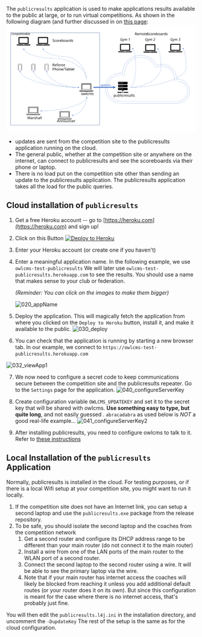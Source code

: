 The `publicresults` application is used to make applications results available to the public at large, or to run virtual competitions. As shown in the following diagram (and further discussed in on [this page](Virtual):![Slide2](img/PublicResults/CloudExplained/Slide2.SVG)

- updates are sent from the competition site to  the publicresults application running on the cloud.  
- The general public, whether at the competition site or anywhere on the internet, can connect to publicresults and  see the scoreboards via their phone or laptop.  
- There is no load put on the competition site other than sending an update to the publicresults application.  The publicresults application takes all the load for the public queries.

## Cloud installation of `publicresults`

1. Get a free Heroku account -- go to [https://heroku.com](https://heroku.com) and sign up!

2. Click on this Button [![Deploy to Heroku](https://www.herokucdn.com/deploy/button.png)](https://heroku.com/deploy?template=https://github.com/jflamy/owlcms-publicresults)

3. Enter your Heroku account (or create one if you haven't)

4. Enter a meaningful application name.  In the following example, we use `owlcms-test-publicresults` We will later use `owlcms-test-publicresults.herokuapp.com`  to see the results.  You should use a name that makes sense to your club or federation.

    *(Reminder: You can click on the images to make them bigger)*

    ![020_appName](img/PublicResults/020_appName.png)

5. Deploy the application. This will magically fetch the application from where you clicked on the `Deploy to Heroku` button, install it, and make it available to the public.
    ![030_deploy](img/PublicResults/030_deploy.png)

6. You can check that the application is running by starting a new browser tab. In our example, we connect to `https://owlcms-test-publicresults.herokuapp.com`
    
![032_viewApp1](img/PublicResults/032_viewApp1.png)
    
    
7. We now need to configure a secret code to keep communications secure between the competition site and the publicresults repeater.  Go to the `Settings` page for the application.
    ![040_configureServerKey](img/PublicResults/040_configureServerKey.png)

8. Create configuration variable `OWLCMS_UPDATEKEY` and set it to the secret key that will be shared with owlcms.  **Use something easy to type, but quite long**, and not easily guessed .  `abracadabra` as used below is *NOT* a good real-life example...
    ![041_configureServerKey2](img/PublicResults/041_configureServerKey2.png)

9. After installing publicresults, you need to configure owlcms to talk to it.  Refer to [these instructions](RunPublicResults)

## Local Installation of the `publicresults` Application

Normally, publicresults is installed in the cloud.  For testing purposes, or if there is a local Wifi setup at your competition site, you might want to run it locally.

1. If the competition site does not have an Internet link, you can setup a second laptop and use the `publicresults.exe` package from the release repository. 
2. To be safe, you should isolate the second laptop and the coaches from the competition network
   1. Get a second router and configure its DHCP address range to be different than your main router (do not connect it to the main router)
   2. Install a wire from one of the LAN ports of the main router to the WLAN port of a second router.
   3. Connect the second laptop to the second router using a wire.  It will be able to see the primary laptop via the wire.
   4. Note that if your main router has internet access the coaches will likely be blocked from reaching it unless you add additional default routes (or your router does it on its own).  But since this configuration is meant for the case where there is no internet access, that's probably just fine.

You will then edit the `publicresults.l4j.ini` in the installation directory, and uncomment the `-DupdateKey`  The rest of the setup is the same as for the cloud configuration.